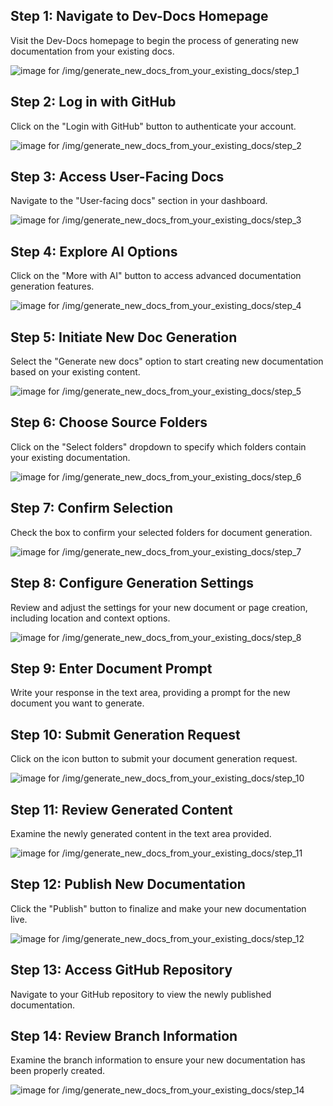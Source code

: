 
## Step 1: Navigate to Dev-Docs Homepage

Visit the Dev-Docs homepage to begin the process of generating new documentation from your existing docs.

![image for /img/generate_new_docs_from_your_existing_docs/step_1](/img/generate_new_docs_from_your_existing_docs/step_1.png)

## Step 2: Log in with GitHub

Click on the "Login with GitHub" button to authenticate your account.

![image for /img/generate_new_docs_from_your_existing_docs/step_2](/img/generate_new_docs_from_your_existing_docs/step_2.png)

## Step 3: Access User-Facing Docs

Navigate to the "User-facing docs" section in your dashboard.

![image for /img/generate_new_docs_from_your_existing_docs/step_3](/img/generate_new_docs_from_your_existing_docs/step_3.png)

## Step 4: Explore AI Options

Click on the "More with AI" button to access advanced documentation generation features.

![image for /img/generate_new_docs_from_your_existing_docs/step_4](/img/generate_new_docs_from_your_existing_docs/step_4.png)

## Step 5: Initiate New Doc Generation

Select the "Generate new docs" option to start creating new documentation based on your existing content.

![image for /img/generate_new_docs_from_your_existing_docs/step_5](/img/generate_new_docs_from_your_existing_docs/step_5.png)

## Step 6: Choose Source Folders

Click on the "Select folders" dropdown to specify which folders contain your existing documentation.

![image for /img/generate_new_docs_from_your_existing_docs/step_6](/img/generate_new_docs_from_your_existing_docs/step_6.png)

## Step 7: Confirm Selection

Check the box to confirm your selected folders for document generation.

![image for /img/generate_new_docs_from_your_existing_docs/step_7](/img/generate_new_docs_from_your_existing_docs/step_7.png)

## Step 8: Configure Generation Settings

Review and adjust the settings for your new document or page creation, including location and context options.

![image for /img/generate_new_docs_from_your_existing_docs/step_8](/img/generate_new_docs_from_your_existing_docs/step_8.png)

## Step 9: Enter Document Prompt

Write your response in the text area, providing a prompt for the new document you want to generate.


## Step 10: Submit Generation Request

Click on the icon button to submit your document generation request.

![image for /img/generate_new_docs_from_your_existing_docs/step_10](/img/generate_new_docs_from_your_existing_docs/step_10.png)

## Step 11: Review Generated Content

Examine the newly generated content in the text area provided.

![image for /img/generate_new_docs_from_your_existing_docs/step_11](/img/generate_new_docs_from_your_existing_docs/step_11.png)

## Step 12: Publish New Documentation

Click the "Publish" button to finalize and make your new documentation live.

![image for /img/generate_new_docs_from_your_existing_docs/step_12](/img/generate_new_docs_from_your_existing_docs/step_12.png)

## Step 13: Access GitHub Repository

Navigate to your GitHub repository to view the newly published documentation.


## Step 14: Review Branch Information

Examine the branch information to ensure your new documentation has been properly created.

![image for /img/generate_new_docs_from_your_existing_docs/step_14](/img/generate_new_docs_from_your_existing_docs/step_14.png)

  